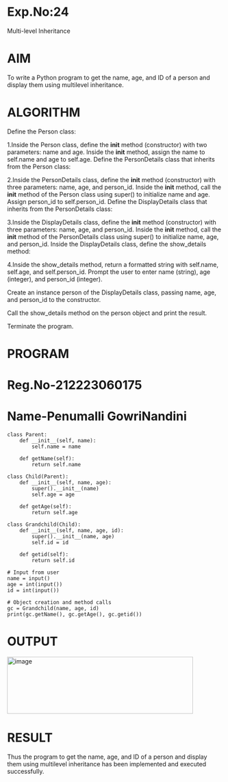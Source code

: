 # Exp.No:24
Multi-level Inheritance
# AIM
To write a Python program to get the name, age, and ID of a person and display them using multilevel inheritance.

# ALGORITHM
Define the Person class:

1.Inside the Person class, define the __init__ method (constructor) with two parameters: name and age.
Inside the __init__ method, assign the name to self.name and age to self.age.
Define the PersonDetails class that inherits from the Person class:

2.Inside the PersonDetails class, define the __init__ method (constructor) with three parameters: name, age, and person_id.
Inside the __init__ method, call the __init__ method of the Person class using super() to initialize name and age.
Assign person_id to self.person_id.
Define the DisplayDetails class that inherits from the PersonDetails class:

3.Inside the DisplayDetails class, define the __init__ method (constructor) with three parameters: name, age, and person_id.
Inside the __init__ method, call the __init__ method of the PersonDetails class using super() to initialize name, age, and person_id.
Inside the DisplayDetails class, define the show_details method:

4.Inside the show_details method, return a formatted string with self.name, self.age, and self.person_id.
Prompt the user to enter name (string), age (integer), and person_id (integer).

Create an instance person of the DisplayDetails class, passing name, age, and person_id to the constructor.

Call the show_details method on the person object and print the result.

Terminate the program.

# PROGRAM
# Reg.No-212223060175
# Name-Penumalli GowriNandini
```
class Parent:
    def __init__(self, name):
        self.name = name

    def getName(self):
        return self.name

class Child(Parent):
    def __init__(self, name, age):
        super().__init__(name)
        self.age = age

    def getAge(self):
        return self.age

class Grandchild(Child):
    def __init__(self, name, age, id):
        super().__init__(name, age)
        self.id = id

    def getid(self):
        return self.id

# Input from user
name = input()
age = int(input())
id = int(input())

# Object creation and method calls
gc = Grandchild(name, age, id)
print(gc.getName(), gc.getAge(), gc.getid())
```

# OUTPUT
<img width="434" height="133" alt="image" src="https://github.com/user-attachments/assets/3cb36329-aabb-4893-a2cd-e7696a5c5de4" />


# RESULT
Thus the program to get the name, age, and ID of a person and display them using multilevel inheritance has been implemented and executed successfully.
